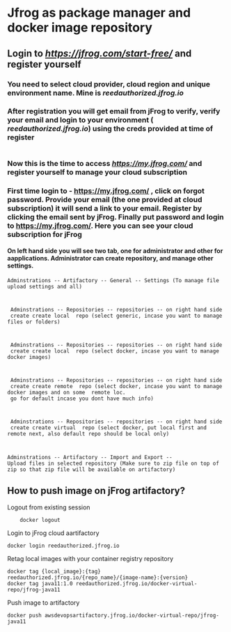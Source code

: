 # Jfrog as package manager and docker image repository


## Login to *https://jfrog.com/start-free/* and register yourself
### You need to select cloud provider, cloud region and unique environment name. Mine is *reedauthorized.jfrog.io*
### After registration you will get email from jFrog to verify, verify your email and login to your environment ( *reedauthorized.jfrog.io*) using the creds provided at time of register
#
#
#

### Now this is the time to access *https://my.jfrog.com/* and register yourself to manage your cloud subscription
### First time login to - https://my.jfrog.com/ , click on forgot password. Provide your email (the one provided at cloud subscription) it will send a link to your email. Register by clicking the email sent by jFrog. Finally put password and login to https://my.jfrog.com/. Here you can see your cloud subscription for jFrog


#### On left hand side you will see two tab, one for administrator and other for aapplications. Administrator can create repository, and manage other settings. 

    Adminstrations -- Artifactory -- General -- Settings (To manage file upload settings and all)
   #
     Adminstrations -- Repositories -- repositories -- on right hand side
     create create local  repo (select generic, incase you want to manage files or folders) 
     
   #
     Adminstrations -- Repositories -- repositories -- on right hand side
     create create local  repo (select docker, incase you want to manage docker images) 
     
   #
     Adminstrations -- Repositories -- repositories -- on right hand side
     create create remote  repo (select docker, incase you want to manage docker images and on some  remote loc. 
     go for default incase you dont have much info) 
     
   #
     Adminstrations -- Repositories -- repositories -- on right hand side
     create create virtual  repo (select docker, put local first and remote next, also default repo should be local only) 
     
   #
    Adminstrations -- Artifactory -- Import and Export -- 
    Upload files in selected repository (Make sure to zip file on top of zip so that zip file will be available on artifactory)

## How to push image on jFrog artifactory?

Logout from existing session

        docker logout
        
Login to jFrog cloud aartifactory

    docker login reedauthorized.jfrog.io
  
Retag local images with your container registry repository

    docker tag {local_image}:{tag} reedauthorized.jfrog.io/{repo_name}/{image-name}:{version}
    docker tag java11:1.0 reedauthorized.jfrog.io/docker-virtual-repo/jfrog-java11
    
Push image to artifactory 

    docker push awsdevopsartifactory.jfrog.io/docker-virtual-repo/jfrog-java11
  



